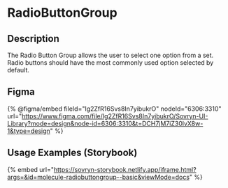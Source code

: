 # RadioButtonGroup

## Description

The Radio Button Group allows the user to select one option from a set. Radio buttons should have the most commonly used option selected by default.

## Figma

{% @figma/embed fileId="Ig2ZfR16Svs8In7yibukrO" nodeId="6306:3310" url="https://www.figma.com/file/Ig2ZfR16Svs8In7yibukrO/Sovryn-UI-Library?mode=design&node-id=6306:3310&t=DCH7jM7iZ30lvX8w-1&type=design" %}

## Usage Examples (Storybook)

{% embed url="https://sovryn-storybook.netlify.app/iframe.html?args=&id=molecule-radiobuttongroup--basic&viewMode=docs" %}

